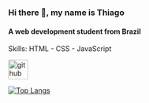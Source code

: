 ### Hi there 👋, my name is Thiago
#### A web development student from Brazil

Skills: HTML - CSS - JavaScript



[<img src='https://cdn.jsdelivr.net/npm/simple-icons@3.0.1/icons/github.svg' alt='github' height='40'>](https://github.com/thiago-ss)  

[![Top Langs](https://github-readme-stats.vercel.app/api/top-langs/?username=thiago-ss)](https://github.com/anuraghazra/github-readme-stats)

